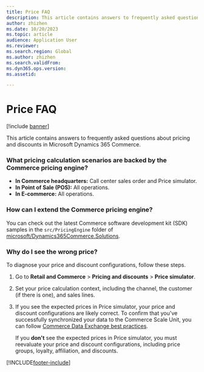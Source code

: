 ```yaml
---
title: Price FAQ
description: This article contains answers to frequently asked questions about pricing and discounts in Microsoft Dynamics 365 Commerce.
author: zhizhen
ms.date: 10/20/2023
ms.topic: article
audience: Application User
ms.reviewer:
ms.search.region: Global
ms.author: zhizhen
ms.search.validFrom:
ms.dyn365.ops.version:
ms.assetid:

---
```


# Price FAQ

[!include [banner](../includes/banner.md)]

This article contains answers to frequently asked questions about pricing and discounts in Microsoft Dynamics 365 Commerce.

### What pricing calculation scenarios are backed by the Commerce pricing engine?

- **In Commerce headquarters:** Call center sales order and Price simulator.
- **In Point of Sale (POS):** All operations.
- **In E-commerce:** All operations.

### How can I extend the Commerce pricing engine?

You can check out the latest Commerce software development kit (SDK) samples in the  `src/PricingEngine` folder of [microsoft\/Dynamics365Commerce\.Solutions](https://github.com/microsoft/Dynamics365Commerce.Solutions/).

### Why do I see the wrong price?

To diagnose your price and discount configurations, follow these steps.

1. Go to **Retail and Commerce** \> **Pricing and discounts** \> **Price simulator**.
1. Set your price calculation context, including the channel, the customer (if there is one), and sales lines.
1. If you see the expected prices in Price simulator, your price and discount configurations are likely correct. To confirm that you've successfully synchronized your data to the Commerce Scale Unit, you can follow [Commerce Data Exchange best practices](dev-itpro/cdx-best-practices.md).

    If you **don't** see the expected prices in Price simulator, you must reevaluate your price and discount configurations, including price groups, loyalty, affiliation, and discounts.

[!INCLUDE[footer-include](../includes/footer-banner.md)]
